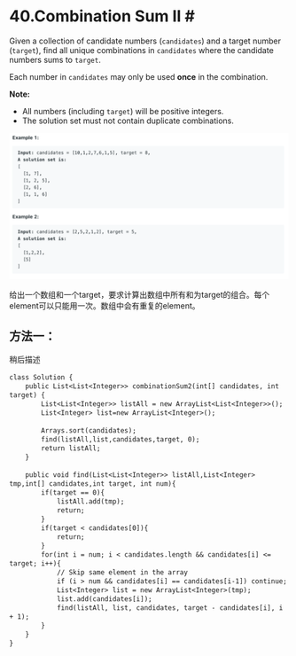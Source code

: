 # 40.Combination Sum II \#

Given a collection of candidate numbers \(`candidates`\) and a target number \(`target`\), find all unique combinations in `candidates` where the candidate numbers sums to `target`.

Each number in `candidates` may only be used **once** in the combination.

**Note:**

* All numbers \(including `target`\) will be positive integers.
* The solution set must not contain duplicate combinations.

![](.gitbook/assets/image%20%2865%29.png)

给出一个数组和一个target，要求计算出数组中所有和为target的组合。每个element可以只能用一次。数组中会有重复的element。

## 方法一：

稍后描述

```text
class Solution {
    public List<List<Integer>> combinationSum2(int[] candidates, int target) {
        List<List<Integer>> listAll = new ArrayList<List<Integer>>();
        List<Integer> list=new ArrayList<Integer>();
        
        Arrays.sort(candidates);
        find(listAll,list,candidates,target, 0);
        return listAll;
    }
    
    public void find(List<List<Integer>> listAll,List<Integer> tmp,int[] candidates,int target, int num){
        if(target == 0){
            listAll.add(tmp);
            return;
        }
        if(target < candidates[0]){
            return;
        }
        for(int i = num; i < candidates.length && candidates[i] <= target; i++){
            // Skip same element in the array
            if (i > num && candidates[i] == candidates[i-1]) continue;
            List<Integer> list = new ArrayList<Integer>(tmp);
            list.add(candidates[i]);
            find(listAll, list, candidates, target - candidates[i], i + 1);
        }
    }
}
```

